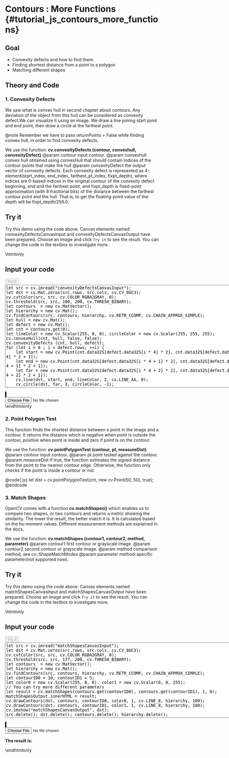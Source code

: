 Contours : More Functions {#tutorial_js_contours_more_functions}
=========================

Goal
----

-   Convexity defects and how to find them.
-   Finding shortest distance from a point to a polygon
-   Matching different shapes

Theory and Code
---------------

### 1. Convexity Defects

We saw what is convex hull in second chapter about contours. Any deviation of the object from this
hull can be considered as convexity defect.We can visualize it using an image. We draw a
line joining start point and end point, then draw a circle at the farthest point.

@note Remember we have to pass returnPoints = False while finding convex hull, in order to find
convexity defects.

We use the function: **cv.convexityDefects (contour, convexhull, convexityDefect)**
@param contour              input contour.
@param convexhull           convex hull obtained using convexHull that should contain indices of the contour points that make the hull
@param convexityDefect      the output vector of convexity defects. Each convexity defect is represented as 4-element(start_index, end_index, farthest_pt_index, fixpt_depth), where indices are 0-based indices in the original contour of the convexity defect beginning, end and the farthest point, and fixpt_depth is fixed-point approximation (with 8 fractional bits) of the distance between the farthest contour point and the hull. That is, to get the floating-point value of the depth will be fixpt_depth/256.0.

Try it
------

Try this demo using the code above. Canvas elements named convexityDefectsCanvasInput and convexityDefectsCanvasOutput have been prepared. Choose an image and
click `Try it` to see the result. You can change the code in the textbox to investigate more.

\htmlonly
<!DOCTYPE html>
<head>
<style>
canvas {
    border: 1px solid black;
}
.err {
    color: red;
}
</style>
</head>
<body>
<div id="convexityDefectsCodeArea">
<h2>Input your code</h2>
<button id="convexityDefectsTryIt" disabled="true" onclick="convexityDefectsExecuteCode()">Try it</button><br>
<textarea rows="22" cols="100" id="convexityDefectsTestCode" spellcheck="false">
let src = cv.imread("convexityDefectsCanvasInput");
let dst = cv.Mat.zeros(src.rows, src.cols, cv.CV_8UC3);
cv.cvtColor(src, src, cv.COLOR_RGBA2GRAY, 0);
cv.threshold(src, src, 100, 200, cv.THRESH_BINARY);
let contours  = new cv.MatVector();
let hierarchy = new cv.Mat();
cv.findContours(src, contours, hierarchy, cv.RETR_CCOMP, cv.CHAIN_APPROX_SIMPLE);
let hull = new cv.Mat();
let defect = new cv.Mat();
let cnt = contours.get(0);
let lineColor = new cv.Scalar(255, 0, 0), circleColor = new cv.Scalar(255, 255, 255);
cv.convexHull(cnt, hull, false, false);
cv.convexityDefects (cnt, hull, defect);
for (let i = 0 ; i < defect.rows; ++i) {
    let start = new cv.Point(cnt.data32S[defect.data32S[i * 4] * 2], cnt.data32S[defect.data32S[i * 4] * 2 + 1]);
    let end = new cv.Point(cnt.data32S[defect.data32S[i * 4 + 1] * 2], cnt.data32S[defect.data32S[i * 4 + 1] * 2 + 1]);
    let far = new cv.Point(cnt.data32S[defect.data32S[i * 4 + 2] * 2], cnt.data32S[defect.data32S[i * 4 + 2] * 2 + 1]);
    cv.line(dst, start, end, lineColor, 2, cv.LINE_AA, 0);
    cv.circle(dst, far, 3, circleColor, -1);
}
cv.imshow("convexityDefectsCanvasOutput", dst);
src.delete(); dst.delete(); hierarchy.delete(); contours.delete(); hull.delete(); defect.delete();
</textarea>
<p class="err" id="convexityDefectsErr"></p>
</div>
<div id="convexityDefectsShowcase">
    <div>
        <canvas id="convexityDefectsCanvasInput"></canvas>
        <canvas id="convexityDefectsCanvasOutput"></canvas>
    </div>
    <input type="file" id="convexityDefectsInput" name="file" />
</div>
<script src="utils.js"></script>
<script async src="opencv.js" id="opencvjs"></script>
<script>
function convexityDefectsExecuteCode() {
    let convexityDefectsText = document.getElementById("convexityDefectsTestCode").value;
    try {
        eval(convexityDefectsText);
        document.getElementById("convexityDefectsErr").innerHTML = " ";
    } catch(err) {
        document.getElementById("convexityDefectsErr").innerHTML = err;
    }
}
loadImageToCanvas("shape.jpg", "convexityDefectsCanvasInput");
let convexityDefectsInputElement = document.getElementById("convexityDefectsInput");
convexityDefectsInputElement.addEventListener("change", convexityDefectsHandleFiles, false);
function convexityDefectsHandleFiles(e) {
    let convexityDefectsUrl = URL.createObjectURL(e.target.files[0]);
    loadImageToCanvas(convexityDefectsUrl, "convexityDefectsCanvasInput");
}
</script>
</body>
\endhtmlonly

### 2. Point Polygon Test

This function finds the shortest distance between a point in the image and a contour. It returns the
distance which is negative when point is outside the contour, positive when point is inside and zero
if point is on the contour.

We use the function: **cv.pointPolygonTest (contour, pt, measureDist)**
@param contour      input contour.
@param pt           point tested against the contour.
@param measureDist  if true, the function estimates the signed distance from the point to the nearest contour edge. Otherwise, the function only checks if the point is inside a contour or not.

@code{.js}
let dist = cv.pointPolygonTest(cnt, new cv.Point(50, 50), true);
@endcode

### 3. Match Shapes

OpenCV comes with a function **cv.matchShapes()** which enables us to compare two shapes, or two
contours and returns a metric showing the similarity. The lower the result, the better match it is.
It is calculated based on the hu-moment values. Different measurement methods are explained in the
docs.

We use the function: **cv.matchShapes (contour1, contour2, method, parameter)**
@param contour1      first contour or grayscale image.
@param contour2      second contour or grayscale image.
@param method        comparison method, see cv::ShapeMatchModes
@param parameter     method-specific parameter(not supported now).

Try it
------

Try this demo using the code above. Canvas elements named matchShapesCanvasInput and matchShapesCanvasOutput have been prepared. Choose an image and
click `Try it` to see the result. You can change the code in the textbox to investigate more.

\htmlonly
<!DOCTYPE html>
<head>
</head>
<body>
<div id="matchShapesCodematchShapes">
<h2>Input your code</h2>
<button id="matchShapesTryIt" disabled="true" onclick="matchShapesExecuteCode()">Try it</button><br>
<textarea rows="16" cols="90" id="matchShapesTestCode" spellcheck="false">
let src = cv.imread("matchShapesCanvasInput");
let dst = cv.Mat.zeros(src.rows, src.cols, cv.CV_8UC3);
cv.cvtColor(src, src, cv.COLOR_RGBA2GRAY, 0);
cv.threshold(src, src, 177, 200, cv.THRESH_BINARY);
let contours  = new cv.MatVector();
let hierarchy = new cv.Mat();
cv.findContours(src, contours, hierarchy, cv.RETR_CCOMP, cv.CHAIN_APPROX_SIMPLE);
let contourID0 = 10, contourID1 = 5;
let color0 = new cv.Scalar(255, 0, 0), color1 = new cv.Scalar(0, 0, 255);
// You can try more different parameters
let result = cv.matchShapes(contours.get(contourID0), contours.get(contourID1), 1, 0);
matchShapesOutput.innerHTML = result;
cv.drawContours(dst, contours, contourID0, color0, 1, cv.LINE_8, hierarchy, 100);
cv.drawContours(dst, contours, contourID1, color1, 1, cv.LINE_8, hierarchy, 100);
cv.imshow("matchShapesCanvasOutput", dst);
src.delete(); dst.delete(); contours.delete(); hierarchy.delete();
</textarea>
<p class="err" id="matchShapesErr"></p>
</div>
<div id="matchShapesShowcase">
    <div>
        <canvas id="matchShapesCanvasInput"></canvas>
        <canvas id="matchShapesCanvasOutput"></canvas>
    </div>
    <input type="file" id="matchShapesInput" name="file" />
    <p><strong>The result is: </strong><span id="matchShapesOutput"></span></p>
</div>
<script>
let matchShapesOutput = document.getElementById("matchShapesOutput");
function matchShapesExecuteCode() {
    let matchShapesText = document.getElementById("matchShapesTestCode").value;
    try {
        eval(matchShapesText);
        document.getElementById("matchShapesErr").innerHTML = " ";
    } catch(err) {
        document.getElementById("matchShapesErr").innerHTML = err;
    }
}

loadImageToCanvas("coins.jpg", "matchShapesCanvasInput");
let matchShapesInputElement = document.getElementById("matchShapesInput");
matchShapesInputElement.addEventListener("change", matchShapesHandleFiles, false);
function matchShapesHandleFiles(e) {
    let matchShapesUrl = URL.createObjectURL(e.target.files[0]);
    loadImageToCanvas(matchShapesUrl, "matchShapesCanvasInput");
}
function onReady() {
    document.getElementById("convexityDefectsTryIt").disabled = false;
    document.getElementById("matchShapesTryIt").disabled = false;
}
if (typeof cv !== 'undefined') {
    onReady();
} else {
    document.getElementById("opencvjs").onload = onReady;
}
</script>
</body>
\endhtmlonly